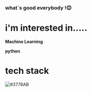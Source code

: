 ### what`s good everybody !😊

# i'm interested in.....

__Machine Learning__

__python__




# tech stack

<img alt="#3776AB" src ="https://img.shields.io/badge/python.svg.svg?&style=for-the-badge&logo=#3776AB&logoColor=orange"/>
